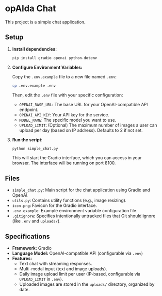 # opAIda Chat

This project is a simple chat application.

## Setup

1.  **Install dependencies:**

    ```bash
    pip install gradio openai python-dotenv
    ```
2.  **Configure Environment Variables:**

    Copy the `.env.example` file to a new file named `.env`:

    ```bash
    cp .env.example .env
    ```

    Then, edit the `.env` file with your specific configuration:

    *   `OPENAI_BASE_URL`: The base URL for your OpenAI-compatible API endpoint.
    *   `OPENAI_API_KEY`: Your API key for the service.
    *   `MODEL_NAME`: The specific model you want to use.
    *   `UPLOAD_LIMIT`: (Optional) The maximum number of images a user can upload per day (based on IP address). Defaults to 2 if not set.

3.  **Run the script:**

    ```bash
    python simple_chat.py
    ```

    This will start the Gradio interface, which you can access in your browser. The interface will be running on port 8100.

## Files

*   `simple_chat.py`: Main script for the chat application using Gradio and OpenAI.
*   `utils.py`: Contains utility functions (e.g., image resizing).
*   `icon.png`: Favicon for the Gradio interface.
*   `.env.example`: Example environment variable configuration file.
*   `.gitignore`: Specifies intentionally untracked files that Git should ignore (like `.env` and `uploads/`).

## Specifications

*   **Framework:** Gradio
*   **Language Model:** OpenAI-compatible API (configurable via `.env`)
*   **Features:**
    *   Text chat with streaming responses.
    *   Multi-modal input (text and image uploads).
    *   Daily image upload limit per user (IP-based, configurable via `UPLOAD_LIMIT` in `.env`).
    *   Uploaded images are stored in the `uploads/` directory, organized by date.
